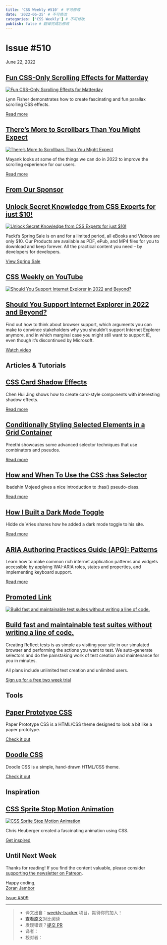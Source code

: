 ```yaml
---
title: 'CSS Weekly #510' # 不可修改
date: '2022-06-25' # 不可修改
categories: ['CSS Weekly'] # 不可修改
publish: false # 翻译完成后修改
---
```


<!--以上是预览信息，图片一张或限制百字左右，前者优先，全文请使用二级及以下标题-->
<!-- more -->

Issue #510
==========

June 22, 2022

[Fun CSS-Only Scrolling Effects for Matterday](https://www.netlify.com/blog/fun-parallax-scrolling-css-for-matterday/?utm_source=CSS-Weekly&utm_campaign=Issue-510&utm_medium=web)
----------------------------------------------------------------------------------------------------------------------------------------------------------------------------------

[![Fun CSS-Only Scrolling Effects for Matterday](https://css-weekly.com/wp-content/uploads/2022/06/fun-parallax-scrolling-css-for-matterday.jpg)](https://www.netlify.com/blog/fun-parallax-scrolling-css-for-matterday/?utm_source=CSS-Weekly&utm_campaign=Issue-510&utm_medium=web)

Lynn Fisher demonstrates how to create fascinating and fun parallax scrolling CSS effects.

[Read more](https://www.netlify.com/blog/fun-parallax-scrolling-css-for-matterday/?utm_source=CSS-Weekly&utm_campaign=Issue-510&utm_medium=web)

[There’s More to Scrollbars Than You Might Expect](https://blog.mayank.co/better-scrolling-through-modern-css?utm_source=CSS-Weekly&utm_campaign=Issue-510&utm_medium=web)
--------------------------------------------------------------------------------------------------------------------------------------------------------------------------

[![There’s More to Scrollbars Than You Might Expect](https://css-weekly.com/wp-content/uploads/2022/06/better-scrolling-through-modern-css.jpg)](https://blog.mayank.co/better-scrolling-through-modern-css?utm_source=CSS-Weekly&utm_campaign=Issue-510&utm_medium=web)

Mayank looks at some of the things we can do in 2022 to improve the scrolling experience for our users.

[Read more](https://blog.mayank.co/better-scrolling-through-modern-css?utm_source=CSS-Weekly&utm_campaign=Issue-510&utm_medium=web)

[From Our Sponsor](https://css-weekly.com/advertise)
----------------------------------------------------

[Unlock Secret Knowledge from CSS Experts for just $10!](https://cssw.io/secret-knowledge-from-css-experts)
-----------------------------------------------------------------------------------------------------------

[![Unlock Secret Knowledge from CSS Experts for just $10!](https://css-weekly.com/wp-content/uploads/2022/06/unlock-secret-knowledge-from-css-experts.jpg)](https://cssw.io/secret-knowledge-from-css-experts)

Packt’s Spring Sale is on and for a limited period, all eBooks and Videos are only $10. Our Products are available as PDF, ePub, and MP4 files for you to download and keep forever. All the practical content you need – by developers for developers.

[View Spring Sale](https://cssw.io/secret-knowledge-from-css-experts)

[CSS Weekly on YouTube](https://www.youtube.com/c/CSSWeekly)
------------------------------------------------------------

[![Should You Support Internet Explorer in 2022 and Beyond?](https://css-weekly.com/wp-content/uploads/2022/06/should-you-support-internet-explorer-in-2022-and-beyond.jpg)](https://youtu.be/j-2L7ThM0aw?utm_source=CSS-Weekly&utm_campaign=Issue-510&utm_medium=web)

[Should You Support Internet Explorer in 2022 and Beyond?](https://youtu.be/j-2L7ThM0aw?utm_source=CSS-Weekly&utm_campaign=Issue-510&utm_medium=web)
----------------------------------------------------------------------------------------------------------------------------------------------------

Find out how to think about browser support, which arguments you can make to convince stakeholders why you shouldn’t support Internet Explorer anymore, and in which marginal case you might still want to support IE, even though it’s discontinued by Microsoft.

[Watch video](https://youtu.be/j-2L7ThM0aw?utm_source=CSS-Weekly&utm_campaign=Issue-510&utm_medium=web)

Articles & Tutorials
--------------------

[CSS Card Shadow Effects](https://chenhuijing.com/blog/css-card-shadow-effects/?utm_source=CSS-Weekly&utm_campaign=Issue-510&utm_medium=web)
--------------------------------------------------------------------------------------------------------------------------------------------

Chen Hui Jing shows how to create card-style components with interesting shadow effects.

[Read more](https://chenhuijing.com/blog/css-card-shadow-effects/?utm_source=CSS-Weekly&utm_campaign=Issue-510&utm_medium=web)

[Conditionally Styling Selected Elements in a Grid Container](https://css-tricks.com/conditionally-styling-selected-elements-in-a-grid-container/?utm_source=CSS-Weekly&utm_campaign=Issue-510&utm_medium=web)
--------------------------------------------------------------------------------------------------------------------------------------------------------------------------------------------------------------

Preethi showcases some advanced selector techniques that use combinators and pseudos.

[Read more](https://css-tricks.com/conditionally-styling-selected-elements-in-a-grid-container/?utm_source=CSS-Weekly&utm_campaign=Issue-510&utm_medium=web)

[How and When To Use the CSS :has Selector](https://blog.logrocket.com/how-when-use-css-has-selector/?utm_source=CSS-Weekly&utm_campaign=Issue-510&utm_medium=web)
------------------------------------------------------------------------------------------------------------------------------------------------------------------

Ibadehin Mojeed gives a nice introduction to :has() pseudo-class.

[Read more](https://blog.logrocket.com/how-when-use-css-has-selector/?utm_source=CSS-Weekly&utm_campaign=Issue-510&utm_medium=web)

[How I Built a Dark Mode Toggle](https://hidde.blog/dark-light/?utm_source=CSS-Weekly&utm_campaign=Issue-510&utm_medium=web)
----------------------------------------------------------------------------------------------------------------------------

Hidde de Vries shares how he added a dark mode toggle to his site.

[Read more](https://hidde.blog/dark-light/?utm_source=CSS-Weekly&utm_campaign=Issue-510&utm_medium=web)

[ARIA Authoring Practices Guide (APG): Patterns](https://www.w3.org/WAI/ARIA/apg/patterns/?utm_source=CSS-Weekly&utm_campaign=Issue-510&utm_medium=web)
-------------------------------------------------------------------------------------------------------------------------------------------------------

Learn how to make common rich internet application patterns and widgets accessible by applying WAI-ARIA roles, states and properties, and implementing keyboard support.

[Read more](https://www.w3.org/WAI/ARIA/apg/patterns/?utm_source=CSS-Weekly&utm_campaign=Issue-510&utm_medium=web)

[Promoted Link](https://css-weekly.com/advertise/#job-ad)
---------------------------------------------------------

[![Build fast and maintainable test suites without writing a line of code.](https://css-weekly.com/wp-content/uploads/2022/06/reflect-fast-and-maintainable-test-suites.png)](https://cssw.io/reflect)

[Build fast and maintainable test suites without writing a line of code.](https://cssw.io/reflect)
--------------------------------------------------------------------------------------------------

Creating Reflect tests is as simple as visiting your site in our simulated browser and performing the actions you want to test. We auto-generate selectors and do the painstaking work of test creation and maintenance for you in minutes.

All plans include unlimited test creation and unlimited users.

[Sign up for a free two week trial](https://cssw.io/reflect)

Tools
-----

[Paper Prototype CSS](https://edent.gitlab.io/paper-prototype-css/?utm_source=CSS-Weekly&utm_campaign=Issue-510&utm_medium=web)
-------------------------------------------------------------------------------------------------------------------------------

Paper Prototype CSS is a HTML/CSS theme designed to look a bit like a paper prototype.

[Check it out](https://edent.gitlab.io/paper-prototype-css/?utm_source=CSS-Weekly&utm_campaign=Issue-510&utm_medium=web)

[Doodle CSS](https://chr15m.github.io/DoodleCSS/?utm_source=CSS-Weekly&utm_campaign=Issue-510&utm_medium=web)
-------------------------------------------------------------------------------------------------------------

Doodle CSS is a simple, hand-drawn HTML/CSS theme.

[Check it out](https://chr15m.github.io/DoodleCSS/?utm_source=CSS-Weekly&utm_campaign=Issue-510&utm_medium=web)

Inspiration
-----------

[CSS Sprite Stop Motion Animation](https://codepen.io/ChrisBup/pen/QWQaRvo?utm_source=CSS-Weekly&utm_campaign=Issue-510&utm_medium=web)
---------------------------------------------------------------------------------------------------------------------------------------

[![CSS Sprite Stop Motion Animation](https://css-weekly.com/wp-content/uploads/2022/06/css-sprite-stop-motion-animation.png)](https://codepen.io/ChrisBup/pen/QWQaRvo?utm_source=CSS-Weekly&utm_campaign=Issue-510&utm_medium=web)

Chris Heuberger created a fascinating animation using CSS.

[Get inspired](https://codepen.io/ChrisBup/pen/QWQaRvo?utm_source=CSS-Weekly&utm_campaign=Issue-510&utm_medium=web)

Until Next Week
---------------

Thanks for reading! If you find the content valuable, please consider [supporting the newsletter on Patreon](https://bit.ly/cssweekly-patreon).

Happy coding,  
[Zoran Jambor](https://twitter.com/ZoranJambor)

[Issue #509](https://css-weekly.com/issue-509/)

---
> * 译文出自：[weekly-tracker](https://github.com/FEDarling/weekly-tracker) 项目，期待你的加入！
> * [查看原文](https://css-weekly.com/issue-510/)对比阅读
> * 发现错误？[提交 PR](https://github.com/FEDarling/weekly-tracker/blob/main/weeklys/css_weekly/510)
> * 译者：
> * 校对者：
